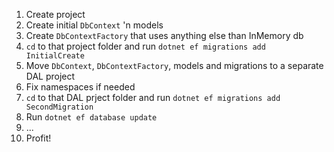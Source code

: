 1. Create project
1. Create initial `DbContext` 'n models
1. Create `DbContextFactory` that uses anything else than InMemory db
1. `cd` to that project folder and run `dotnet ef migrations add InitialCreate`
1. Move `DbContext`, `DbContextFactory`, models and migrations to a separate DAL project
1. Fix namespaces if needed
1. `cd` to that DAL prject folder and run `dotnet ef migrations add SecondMigration`
1. Run `dotnet ef database update`
1. ...
1. Profit!